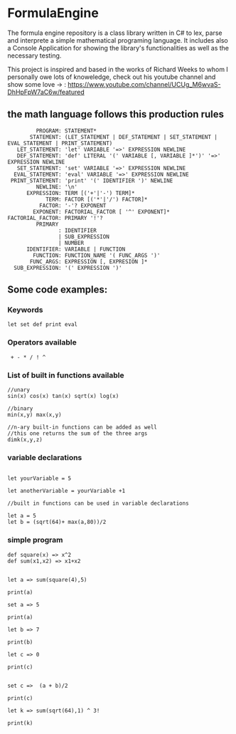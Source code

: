 # FormulaEngine

The formula engine repository is a class library written in C# to lex, parse and interprete a simple mathematical programing language. It includes also a Console Application for showing the library's functionalities as well as the necessary testing.

This project is inspired and based in the works of Richard Weeks to whom I personally owe lots of knoweledge, check out his youtube channel and show some love -> : https://www.youtube.com/channel/UCUg_M6wvaS-DhHpFpW7aC6w/featured 

## the math language follows this production rules
```
         PROGRAM: STATEMENT*
       STATEMENT: (LET_STATEMENT | DEF_STATEMENT | SET_STATEMENT | EVAL_STATEMENT | PRINT_STATEMENT)
   LET_STATEMENT: 'let' VARIABLE '=>' EXPRESSION NEWLINE
   DEF_STATEMENT: 'def' LITERAL '(' VARIABLE [, VARIABLE ]*')' '=>' EXPRESSION NEWLINE
   SET_STATEMENT: 'set' VARIABLE '=>' EXPRESSION NEWLINE
  EVAL_STATEMENT: 'eval' VARIABLE '=>' EXPRESSION NEWLINE
 PRINT_STATEMENT: 'print' '(' IDENTIFIER ')' NEWLINE
         NEWLINE: '\n'
      EXPRESSION: TERM [('+'|'-') TERM]*
            TERM: FACTOR [('*'|'/') FACTOR]*
          FACTOR: '-'? EXPONENT
        EXPONENT: FACTORIAL_FACTOR [ '^' EXPONENT]*
FACTORIAL_FACTOR: PRIMARY '!'?
         PRIMARY 
                : IDENTIFIER 
                | SUB_EXPRESSION 
                | NUMBER
      IDENTIFIER: VARIABLE | FUNCTION
        FUNCTION: FUNCTION_NAME '( FUNC_ARGS ')'
       FUNC_ARGS: EXPRESSION [, EXPRESION ]*
  SUB_EXPRESSION: '(' EXPRESSION ')'
```

## Some code examples:
### Keywords
```
let set def print eval
```
### Operators available
```
 + - * / ! ^ 
 ```

### List of built in functions available 
```
//unary 
sin(x) cos(x) tan(x) sqrt(x) log(x)

//binary
min(x,y) max(x,y)

//n-ary built-in functions can be added as well
//this one returns the sum of the three args
dimk(x,y,z)

```

### variable declarations
```

let yourVariable = 5

let anotherVariable = yourVariable +1

//built in functions can be used in variable declarations

let a = 5
let b = (sqrt(64)+ max(a,80))/2

```


### simple program
```
def square(x) => x^2
def sum(x1,x2) => x1+x2


let a => sum(square(4),5) 

print(a)

set a => 5

print(a)

let b => 7

print(b)

let c => 0

print(c)


set c =>  (a + b)/2

print(c)

let k => sum(sqrt(64),1) ^ 3!

print(k)

```